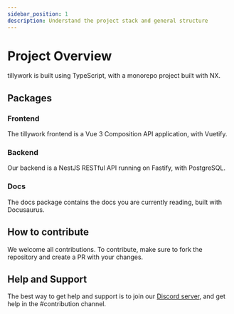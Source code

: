 ```yaml
---
sidebar_position: 1
description: Understand the project stack and general structure
---
```


# Project Overview

tillywork is built using TypeScript, with a monorepo project built with NX.

## Packages

### Frontend

The tillywork frontend is a Vue 3 Composition API application, with Vuetify.

### Backend

Our backend is a NestJS RESTful API running on Fastify, with PostgreSQL.

### Docs

The docs package contains the docs you are currently reading, built with Docusaurus.

## How to contribute

We welcome all contributions. To contribute, make sure to fork the repository and create a PR with your changes.

## Help and Support

The best way to get help and support is to join our [Discord server](https://discord.gg/Ttn4WeNJbb), and get help in the #contribution channel.
